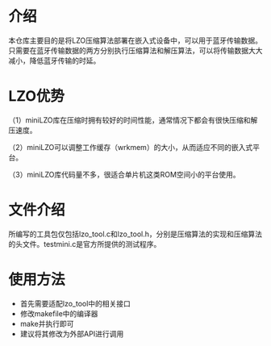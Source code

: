 # 介绍
本仓库主要目的是将LZO压缩算法部署在嵌入式设备中，可以用于蓝牙传输数据。只需要在蓝牙传输数据的两方分别执行压缩算法和解压算法，可以将传输数据大大减小，降低蓝牙传输的时延。
# LZO优势
（1）miniLZO库在压缩时拥有较好的时间性能，通常情况下都会有很快压缩和解压速度。

（2）miniLZO可以调整工作缓存（wrkmem）的大小，从而适应不同的嵌入式平台。

（3）miniLZO库代码量不多，很适合单片机这类ROM空间小的平台使用。
# 文件介绍
所编写的工具包仅包括lzo_tool.c和lzo_tool.h，分别是压缩算法的实现和压缩算法的头文件。testmini.c是官方所提供的测试程序。

# 使用方法
- 首先需要适配lzo_tool中的相关接口
- 修改makefile中的编译器
- make并执行即可
- 建议将其修改为外部API进行调用